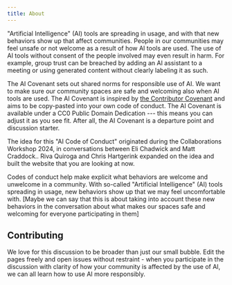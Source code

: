```yaml
---
title: About
---
```



"Artificial Intelligence" (AI) tools are spreading in usage, and with that new behaviors show up that affect communities. People in our communities may feel unsafe or not welcome as a result of how AI tools are used. The use of AI tools without consent of the people involved may even result in harm. For example, group trust can be breached by adding an AI assistant to a meeting or using generated content without clearly labeling it as such.

The AI Covenant sets out shared norms for responsible use of AI. We want to make sure our community spaces are safe and welcoming also when AI tools are used. The AI Covenant is inspired by [the Contributor Covenant]() and aims to be copy-pasted into your own code of conduct. The AI Covenant is available under a CC0 Public Domain Dedication --- this means you can adjust it as you see fit. After all, the AI Covenant is a departure point and discussion starter.

The idea for this "AI Code of Conduct" originated during the Collaborations Workshop 2024, in conversations between Eli Chadwick and Matt Craddock.. Riva Quiroga and Chris Hartgerink expanded on the idea and built the website that you are looking at now.

Codes of conduct help make explicit what behaviors are welcome and unwelcome in a community. With so-called "Artificial Intelligence" (AI) tools spreading in usage, new behaviors show up that we may feel uncomfortable with. [Maybe we can say that this is about taking into account these new behaviors in the conversation about what makes our spaces safe and welcoming for everyone participating in them]

## Contributing

We love for this discussion to be broader than just our small bubble. Edit the pages freely and open issues without restraint - when you participate in the discussion with clarity of how your community is affected by the use of AI, we can all learn how to use AI more responsibly.